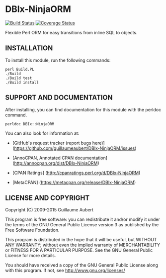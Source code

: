 DBIx-NinjaORM
=============

[![Build Status](https://travis-ci.org/guillaumeaubert/DBIx-NinjaORM.svg?branch=master)](https://travis-ci.org/guillaumeaubert/DBIx-NinjaORM)
[![Coverage Status](https://coveralls.io/repos/guillaumeaubert/DBIx-NinjaORM/badge.svg?branch=master)](https://coveralls.io/r/guillaumeaubert/DBIx-NinjaORM?branch=master)

Flexible Perl ORM for easy transitions from inline SQL to objects.


INSTALLATION
------------

To install this module, run the following commands:

	perl Build.PL
	./Build
	./Build test
	./Build install


SUPPORT AND DOCUMENTATION
-------------------------

After installing, you can find documentation for this module with the
perldoc command.

	perldoc DBIx::NinjaORM


You can also look for information at:

 * [GitHub's request tracker (report bugs here)]
   (https://github.com/guillaumeaubert/DBIx-NinjaORM/issues)

 * [AnnoCPAN, Annotated CPAN documentation]
   (http://annocpan.org/dist/DBIx-NinjaORM)

 * [CPAN Ratings]
   (http://cpanratings.perl.org/d/DBIx-NinjaORM)

 * [MetaCPAN]
   (https://metacpan.org/release/DBIx-NinjaORM)


LICENSE AND COPYRIGHT
---------------------

Copyright (C) 2009-2015 Guillaume Aubert

This program is free software: you can redistribute it and/or modify it under
the terms of the GNU General Public License version 3 as published by the Free
Software Foundation.

This program is distributed in the hope that it will be useful, but WITHOUT ANY
WARRANTY; without even the implied warranty of MERCHANTABILITY or FITNESS FOR A
PARTICULAR PURPOSE. See the GNU General Public License for more details.

You should have received a copy of the GNU General Public License along with
this program. If not, see http://www.gnu.org/licenses/

